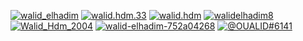 <p><a href="https://twitter.com/walid_elhadim" target="_blank"><img
    src="https://img.shields.io/badge/|-walid_elhadim-blue?logo=twitter&style=for-the-badge"
    alt="walid_elhadim" /></a>
<a href="https://www.facebook.com/walid.hdm.33" target="_blank"><img
            src="https://img.shields.io/badge/|-walid.hdm.33-blue?logo=facebook&style=for-the-badge"
            alt="walid.hdm.33" /></a>
<a href="https://www.instagram.com/walid.hdm/" target="_blank"><img
            src="https://img.shields.io/badge/|-walid.hdm-blue?logo=instagram&style=for-the-badge"
            alt="walid.hdm" /></a>
<a href="mailto:walidelhadim8@gmail.com"><img 
            src="https://img.shields.io/badge/|-walidelhadim8-blue?logo=gmail&style=for-the-badge"
            alt="walidelhadim8" /></a>
<a href=https://t.me/Walid_Hdm_2004 target="_blank"><img
            src="https://img.shields.io/badge/|-Walid_Hdm_2004-blue?logo=telegram&style=for-the-badge"
            alt="Walid_Hdm_2004" /></a>
<a href="https://www.linkedin.com/in/walid-elhadim-752a04268" target="_blank"><img
            src="https://img.shields.io/badge/|-walid-elhadim-752a04268-blue?logo=linkedin&style=for-the-badge"
            alt="walid-elhadim-752a04268" /></a>
<a href="https://discord.com/channels/@OUALID#6141" target="_blank"><img
            src="src=https://img.shields.io/badge/%7C-OUALID_ELHADIM-blue?style=flat-square&logo=linkedin"
            alt="@OUALID#6141" /></a><p>
